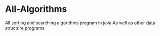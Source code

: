 # All-Algorithms
All sorting and searching algorithms program in java
As well as other data structure programs
